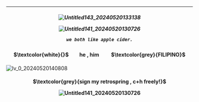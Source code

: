***
<h5 align="center">

![Untitled143_20240520133138](https://github.com/DENDRO-LEAFS/DENDRO-LEAFS/assets/170091622/e853f22f-3c99-4bcb-8543-ed4efa814d02)

![Untitled141_20240520130726](https://github.com/DENDRO-LEAFS/DENDRO-LEAFS/assets/170091622/dfe61b88-40c3-4a33-abb3-6f451c6ffbd9)


``we both like apple cider.``


<h4 align="center">   

<p>

<h4 align="center">
$\textcolor{white}{}$ㅤ ㅤhe , himㅤ ㅤ $\textcolor{grey}{FILIPINO}$
</h4> 



![lv_0_20240520140808](https://github.com/DENDRO-LEAFS/DENDRO-LEAFS/assets/170091622/1f85741d-ba65-451c-860f-92c4739819e0)


</h5>  
<h4 align="center">

<h4 align="center">
  $\textcolor{grey}{sign my retrospring , c+h freely!}$

  ![Untitled141_20240520130726](https://github.com/DENDRO-LEAFS/DENDRO-LEAFS/assets/170091622/dfe61b88-40c3-4a33-abb3-6f451c6ffbd9)
  
